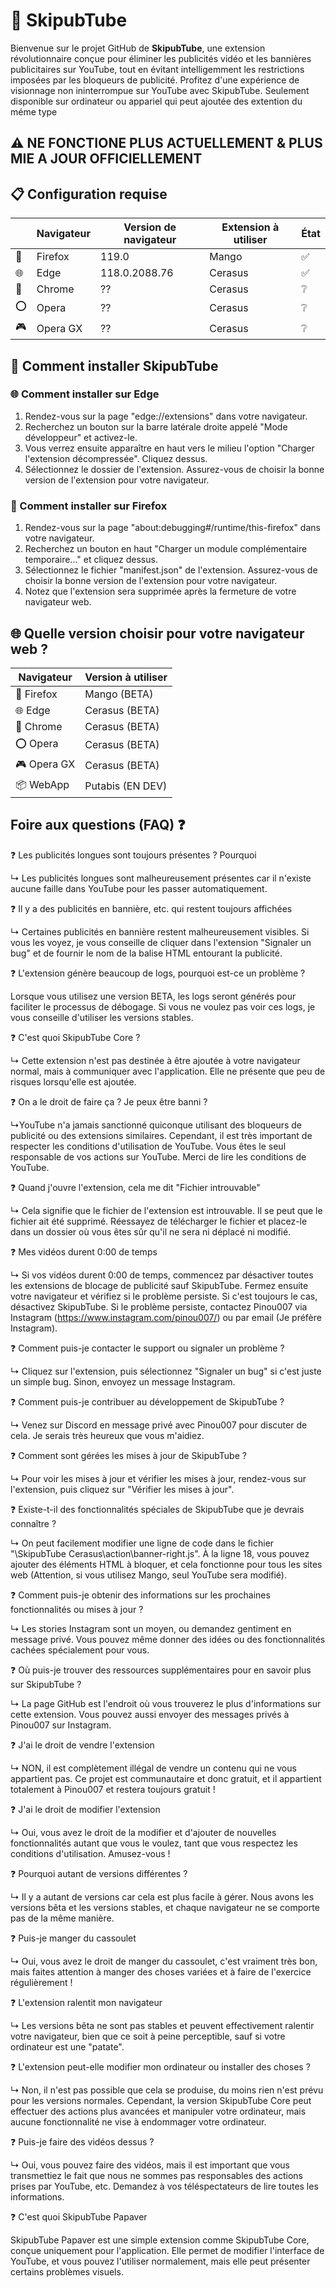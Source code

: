 # 🚀 SkipubTube 

Bienvenue sur le projet GitHub de **SkipubTube**, une extension révolutionnaire conçue pour éliminer les publicités vidéo et les bannières publicitaires sur YouTube, tout en évitant intelligemment les restrictions imposées par les bloqueurs de publicité. Profitez d'une expérience de visionnage non ininterrompue sur YouTube avec SkipubTube. Seulement disponible sur ordinateur ou appariel qui peut ajoutée des extention du méme type


## ⚠ NE FONCTIONE PLUS ACTUELLEMENT & PLUS MIE A JOUR OFFICIELLEMENT


## 📋 Configuration requise 

|                | Navigateur | Version de navigateur | Extension à utiliser | État |
| -------------- | ---------- | ---------------------- | --------------------- | ---- |
| 🦊             | Firefox    | 119.0                  | Mango                 | ✅   |
| 🌐             | Edge       | 118.0.2088.76          | Cerasus               | ✅   |
| 💠             | Chrome     | ??                     | Cerasus               | ❔   |
| ⭕             | Opera      | ??                     | Cerasus               | ❔   |
| 🎮             | Opera GX   | ??                     | Cerasus               | ❔   |

## 🚀 Comment installer SkipubTube 

### 🌐 Comment installer sur Edge 

1. Rendez-vous sur la page "edge://extensions" dans votre navigateur.
2. Recherchez un bouton sur la barre latérale droite appelé "Mode développeur" et activez-le.
3. Vous verrez ensuite apparaître en haut vers le milieu l'option "Charger l'extension décompressée". Cliquez dessus.
4. Sélectionnez le dossier de l'extension. Assurez-vous de choisir la bonne version de l'extension pour votre navigateur.

### 🦊 Comment installer sur Firefox 

1. Rendez-vous sur la page "about:debugging#/runtime/this-firefox" dans votre navigateur.
2. Recherchez un bouton en haut "Charger un module complémentaire temporaire..." et cliquez dessus.
3. Sélectionnez le fichier "manifest.json" de l'extension. Assurez-vous de choisir la bonne version de l'extension pour votre navigateur.
4. Notez que l'extension sera supprimée après la fermeture de votre navigateur web.

## 🌐 Quelle version choisir pour votre navigateur web ? 

| Navigateur   | Version à utiliser |
| ------------ | ------------------- |
| 🦊 Firefox   | Mango (BETA)        |
| 🌐 Edge      | Cerasus (BETA)      |
| 💠 Chrome    | Cerasus (BETA)      |
| ⭕ Opera     | Cerasus (BETA)      |
| 🎮 Opera GX  | Cerasus (BETA)      |
| 📦 WebApp    | Putabis (EN DEV)    |

## Foire aux questions (FAQ) ❓

❓ Les publicités longues sont toujours présentes ? Pourquoi

 ↳ Les publicités longues sont malheureusement présentes car il n'existe aucune faille dans YouTube pour les passer automatiquement.

❓ Il y a des publicités en bannière, etc. qui restent toujours affichées

↳ Certaines publicités en bannière restent malheureusement visibles. Si vous les voyez, je vous conseille de cliquer dans l'extension "Signaler un bug" et de fournir le nom de la balise HTML entourant la publicité.

❓ L'extension génère beaucoup de logs, pourquoi est-ce un problème ?

Lorsque vous utilisez une version BETA, les logs seront générés pour faciliter le processus de débogage. Si vous ne voulez pas voir ces logs, je vous conseille d'utiliser les versions stables.

❓ C'est quoi SkipubTube Core ?

↳ Cette extension n'est pas destinée à être ajoutée à votre navigateur normal, mais à communiquer avec l'application. Elle ne présente que peu de risques lorsqu'elle est ajoutée.

❓ On a le droit de faire ça ? Je peux être banni ?

 ↳YouTube n'a jamais sanctionné quiconque utilisant des bloqueurs de publicité ou des extensions similaires. Cependant, il est très important de respecter les conditions d'utilisation de YouTube. Vous êtes le seul responsable de vos actions sur YouTube. Merci de lire les conditions de YouTube.

❓ Quand j'ouvre l'extension, cela me dit "Fichier introuvable"

↳ Cela signifie que le fichier de l'extension est introuvable. Il se peut que le fichier ait été supprimé. Réessayez de télécharger le fichier et placez-le dans un dossier où vous êtes sûr qu'il ne sera ni déplacé ni modifié.

❓ Mes vidéos durent 0:00 de temps

↳ Si vos vidéos durent 0:00 de temps, commencez par désactiver toutes les extensions de blocage de publicité sauf SkipubTube. Fermez ensuite votre navigateur et vérifiez si le problème persiste. Si c'est toujours le cas, désactivez SkipubTube. Si le problème persiste, contactez Pinou007 via Instagram (https://www.instagram.com/pinou007/) ou par email (Je préfère Instagram).

❓ Comment puis-je contacter le support ou signaler un problème ?

↳ Cliquez sur l'extension, puis sélectionnez "Signaler un bug" si c'est juste un simple bug. Sinon, envoyez un message Instagram.

❓ Comment puis-je contribuer au développement de SkipubTube ?

↳ Venez sur Discord en message privé avec Pinou007 pour discuter de cela. Je serais très heureux que vous m'aidiez.

❓ Comment sont gérées les mises à jour de SkipubTube ?

↳ Pour voir les mises à jour et vérifier les mises à jour, rendez-vous sur l'extension, puis cliquez sur "Vérifier les mises à jour".

❓ Existe-t-il des fonctionnalités spéciales de SkipubTube que je devrais connaître ?

↳ On peut facilement modifier une ligne de code dans le fichier "\SkipubTube Cerasus\action\banner-right.js". À la ligne 18, vous pouvez ajouter des éléments HTML à bloquer, et cela fonctionne pour tous les sites web (Attention, si vous utilisez Mango, seul YouTube sera modifié).

❓ Comment puis-je obtenir des informations sur les prochaines fonctionnalités ou mises à jour ?

↳ Les stories Instagram sont un moyen, ou demandez gentiment en message privé. Vous pouvez même donner des idées ou des fonctionnalités cachées spécialement pour vous.

❓ Où puis-je trouver des ressources supplémentaires pour en savoir plus sur SkipubTube ?

↳ La page GitHub est l'endroit où vous trouverez le plus d'informations sur cette extension. Vous pouvez aussi envoyer des messages privés à Pinou007 sur Instagram.

❓ J'ai le droit de vendre l'extension

↳ NON, il est complètement illégal de vendre un contenu qui ne vous appartient pas. Ce projet est communautaire et donc gratuit, et il appartient totalement à Pinou007 et restera toujours gratuit !

❓ J'ai le droit de modifier l'extension

↳ Oui, vous avez le droit de la modifier et d'ajouter de nouvelles fonctionnalités autant que vous le voulez, tant que vous respectez les conditions d'utilisation. Amusez-vous !

❓ Pourquoi autant de versions différentes ?

↳ Il y a autant de versions car cela est plus facile à gérer. Nous avons les versions bêta et les versions stables, et chaque navigateur ne se comporte pas de la même manière.

❓ Puis-je manger du cassoulet

↳ Oui, vous avez le droit de manger du cassoulet, c'est vraiment très bon, mais faites attention à manger des choses variées et à faire de l'exercice régulièrement !

❓ L'extension ralentit mon navigateur

↳ Les versions bêta ne sont pas stables et peuvent effectivement ralentir votre navigateur, bien que ce soit à peine perceptible, sauf si votre ordinateur est une "patate".

❓ L'extension peut-elle modifier mon ordinateur ou installer des choses ?

↳ Non, il n'est pas possible que cela se produise, du moins rien n'est prévu pour les versions normales. Cependant, la version SkipubTube Core peut effectuer des actions plus avancées et manipuler votre ordinateur, mais aucune fonctionnalité ne vise à endommager votre ordinateur.

❓ Puis-je faire des vidéos dessus ?

↳ Oui, vous pouvez faire des vidéos, mais il est important que vous transmettiez le fait que nous ne sommes pas responsables des actions prises par YouTube, etc. Demandez à vos téléspectateurs de lire toutes les informations.

❓ C'est quoi SkipubTube Papaver

SkipubTube Papaver est une simple extension comme SkipubTube Core, conçue uniquement pour l'application. Elle permet de modifier l'interface de YouTube, et vous pouvez l'utiliser normalement, mais elle peut présenter certains problèmes visuels.
